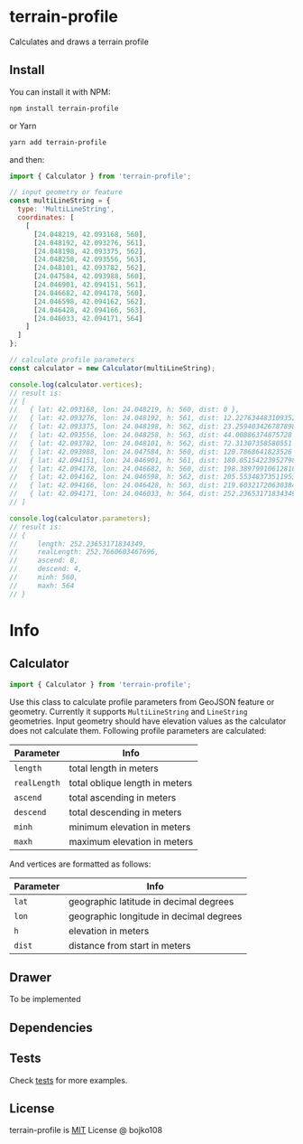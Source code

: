 # terrain-profile

Calculates and draws a terrain profile

## Install

You can install it with NPM:

```bash
npm install terrain-profile
```

or Yarn

```bash
yarn add terrain-profile
```

and then:

```js
import { Calculator } from 'terrain-profile';

// input geometry or feature
const multiLineString = {
  type: 'MultiLineString',
  coordinates: [
    [
      [24.048219, 42.093168, 560],
      [24.048192, 42.093276, 561],
      [24.048198, 42.093375, 562],
      [24.048258, 42.093556, 563],
      [24.048101, 42.093782, 562],
      [24.047584, 42.093988, 560],
      [24.046901, 42.094151, 561],
      [24.046682, 42.094178, 560],
      [24.046598, 42.094162, 562],
      [24.046428, 42.094166, 563],
      [24.046033, 42.094171, 564]
    ]
  ]
};

// calculate profile parameters
const calculator = new Calculator(multiLineString);

console.log(calculator.vertices);
// result is:
// [
//   { lat: 42.093168, lon: 24.048219, h: 560, dist: 0 },
//   { lat: 42.093276, lon: 24.048192, h: 561, dist: 12.227634483109352 },
//   { lat: 42.093375, lon: 24.048198, h: 562, dist: 23.259403426787898 },
//   { lat: 42.093556, lon: 24.048258, h: 563, dist: 44.00886374875728 },
//   { lat: 42.093782, lon: 24.048101, h: 562, dist: 72.31307358580551 },
//   { lat: 42.093988, lon: 24.047584, h: 560, dist: 120.7868641823526 },
//   { lat: 42.094151, lon: 24.046901, h: 561, dist: 180.05154223952798 },
//   { lat: 42.094178, lon: 24.046682, h: 560, dist: 198.38979910612818 },
//   { lat: 42.094162, lon: 24.046598, h: 562, dist: 205.55348373511953 },
//   { lat: 42.094166, lon: 24.046428, h: 563, dist: 219.60321720630384 },
//   { lat: 42.094171, lon: 24.046033, h: 564, dist: 252.23653171834349 }
// ]

console.log(calculator.parameters);
// result is:
// {
//     length: 252.23653171834349,
//     realLength: 252.7660603467696,
//     ascend: 8,
//     descend: 4,
//     minh: 560,
//     maxh: 564
// }
```

# Info

## Calculator

```js
import { Calculator } from 'terrain-profile';
```

Use this class to calculate profile parameters from GeoJSON feature or geometry. Currently it supports `MultiLineString` and `LineString` geometries. Input geometry should have elevation values as the calculator does not calculate them. Following profile parameters are calculated:

| Parameter    | Info                           |
| ------------ | ------------------------------ |
| `length`     | total length in meters         |
| `realLength` | total oblique length in meters |
| `ascend`     | total ascending in meters      |
| `descend`    | total descending in meters     |
| `minh`       | minimum elevation in meters    |
| `maxh`       | maximum elevation in meters    |

And vertices are formatted as follows:

| Parameter | Info                                    |
| --------- | --------------------------------------- |
| `lat`     | geographic latitude in decimal degrees  |
| `lon`     | geographic longitude in decimal degrees |
| `h`       | elevation in meters                     |
| `dist`    | distance from start in meters           |

## Drawer

To be implemented

<!-- ```js
import { Drawer } from 'terrain-profile';
``` -->

## Dependencies

## Tests

Check [tests](https://github.com/bojko108/terrain-profile/tree/master/tests) for more examples.

## License

terrain-profile is [MIT](https://github.com/bojko108/terrain-profile/tree/master/LICENSE) License @ bojko108
